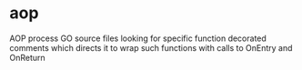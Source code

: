 # aop
AOP process GO source files looking for specific function decorated comments which directs it to wrap such functions with calls to OnEntry and OnReturn
